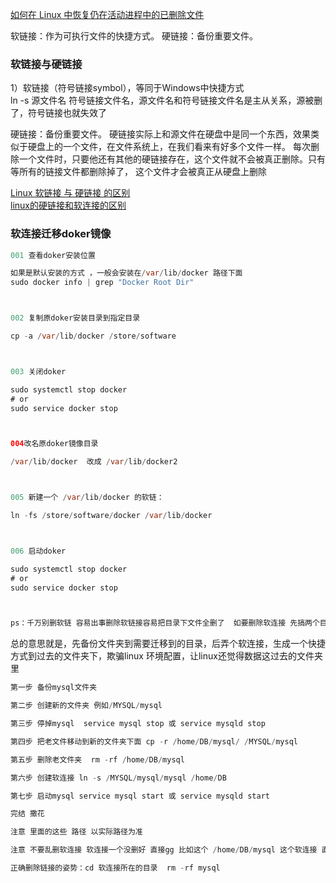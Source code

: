 

[如何在 Linux 中恢复仍在活动进程中的已删除文件](https://linux.cn/article-8709-1.html)

软链接：作为可执行文件的快捷方式。
硬链接：备份重要文件。

### 软链接与硬链接
1）软链接（符号链接symbol），等同于Windows中快捷方式  
ln -s 源文件名 符号链接文件名，源文件名和符号链接文件名是主从关系，源被删了，符号链接也就失效了  

硬链接：备份重要文件。
硬链接实际上和源文件在硬盘中是同一个东西，效果类似于硬盘上的一个文件，在文件系统上，在我们看来有好多个文件一样。
每次删除一个文件时，只要他还有其他的硬链接存在，这个文件就不会被真正删除。只有等所有的链接文件都删除掉了，
这个文件才会被真正从硬盘上删除

[Linux 软链接 与 硬链接 的区别](https://blog.csdn.net/weixin_51123079/article/details/128044316)  
[linux的硬链接和软连接的区别](https://blog.csdn.net/wjzholmes/article/details/112366190)  


### 软连接迁移doker镜像
```java
001 查看doker安装位置   

如果是默认安装的方式 ，一般会安装在/var/lib/docker 路径下面
sudo docker info | grep "Docker Root Dir"



002 复制原doker安装目录到指定目录

cp -a /var/lib/docker /store/software



003 关闭doker

sudo systemctl stop docker
# or
sudo service docker stop



004改名原doker镜像目录

/var/lib/docker  改成 /var/lib/docker2



005 新建一个 /var/lib/docker 的软链：

ln -fs /store/software/docker /var/lib/docker



006 启动doker

sudo systemctl stop docker
# or
sudo service docker stop



ps：千万别删软链 容易出事删除软链接容易把目录下文件全删了  如要删除软连接 先搞两个目录测试搞清楚软链接原理。
```

总的意思就是，先备份文件夹到需要迁移到的目录，后弄个软连接，生成一个快捷方式到过去的文件夹下，欺骗linux 环境配置，让linux还觉得数据这过去的文件夹里

```java
第一步 备份mysql文件夹

第二步 创建新的文件夹 例如/MYSQL/mysql

第三步 停掉mysql  service mysql stop 或 service mysqld stop

第四步 把老文件移动到新的文件夹下面 cp -r /home/DB/mysql/ /MYSQL/mysql

第五步 删除老文件夹  rm -rf /home/DB/mysql

第六步 创建软连接 ln -s /MYSQL/mysql/mysql /home/DB

第七步 启动mysql service mysql start 或 service mysqld start 

完结 撒花

注意 里面的这些 路径 以实际路径为准

注意 不要乱删软连接 软连接一个没删好 直接gg 比如这个 /home/DB/mysql 这个软连接 直接 rm rf /home/DB/mysql 下面的东西也没了直接gg  cd /home/DB rm -rf /myqsl也是gg 

正确删除链接的姿势：cd 软连接所在的目录  rm -rf mysql
```

